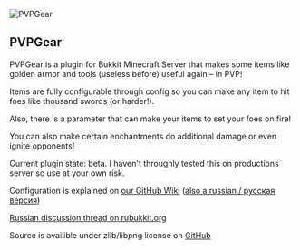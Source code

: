 ![PVPGear](http://s019.radikal.ru/i630/1204/20/c4ff8d0ea7ff.png)

## PVPGear ##

PVPGear is a plugin for Bukkit Minecraft Server that makes some items like golden armor and tools (useless before) useful again – in PVP!

Items are fully configurable through config so you can make any item to hit foes like thousand swords (or harder!).

Also, there is a parameter that can make your items to set your foes on fire!

You can also make certain enchantments do additional damage or even ignite opponents!

Current plugin state: beta. I haven't throughly tested this on productions server so use at your own risk.

Configuration is explained on [our GitHub Wiki](https://github.com/toxuin/PVPGear/wiki/Файл-конфигурации) ([also a russian / русская версия](https://github.com/toxuin/PVPGear/wiki/Файл-конфигурации))

[Russian discussion thread on rubukkit.org](http://rubukkit.org/threads/thread.11756/)

Source is availible under zlib/libpng license on [GitHub](https://github.com/toxuin/PVPGear)